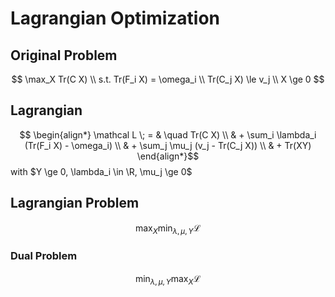 # Lagrangian Optimization

## Original Problem

$$ \max_X Tr(C X) \\
s.t. Tr(F_i X) = \omega_i \\
Tr(C_j X) \le v_j \\
X \ge 0 $$

## Lagrangian
$$ \begin{align*}
\mathcal L \; = & \quad Tr(C X) \\
& + \sum_i \lambda_i (Tr(F_i X) - \omega_i) \\
& + \sum_j \mu_j (v_j - Tr(C_j X)) \\
& + Tr(XY)
\end{align*}$$
with $Y \ge 0, \lambda_i \in \R, \mu_j \ge 0$

## Lagrangian Problem

$$ \max_X \min_{\lambda, \mu, Y} \mathcal L$$

### Dual Problem

$$ \min_{\lambda, \mu, Y} \max_X \mathcal L$$
